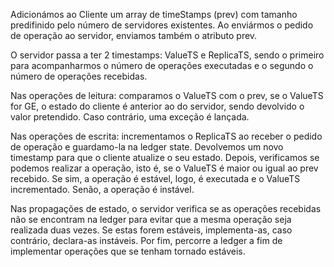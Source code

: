Adicionámos ao Cliente um array de timeStamps (prev) com tamanho predifinido pelo número de servidores existentes.
Ao enviármos o pedido de operação ao servidor, enviamos também o atributo prev.

O servidor passa a ter 2 timestamps: ValueTS e ReplicaTS, sendo o primeiro para acompanharmos o número de operações executadas e o segundo o número de operações recebidas.

Nas operações de leitura: comparamos o ValueTS com o prev, se o ValueTS for GE, o estado do cliente é anterior ao do servidor, sendo devolvido o valor pretendido. Caso contrário, uma exceção é lançada.

Nas operações de escrita: incrementamos o ReplicaTS ao receber o pedido de operação e guardamo-la na ledger state. Devolvemos um novo timestamp para que o cliente atualize o seu estado. Depois, verificamos se podemos realizar a operação, isto é, se o ValueTS é maior ou igual ao prev recebido. Se sim, a operação é estável, logo, é executada e o ValueTS incrementado. Senão, a operação é instável.

Nas propagações de estado, o servidor verifica se as operações recebidas não se encontram na ledger para evitar que a mesma operação seja realizada duas vezes. Se estas forem estáveis, implementa-as, caso contrário, declara-as instáveis. Por fim, percorre a ledger a fim de implementar operações que se tenham tornado estáveis.
